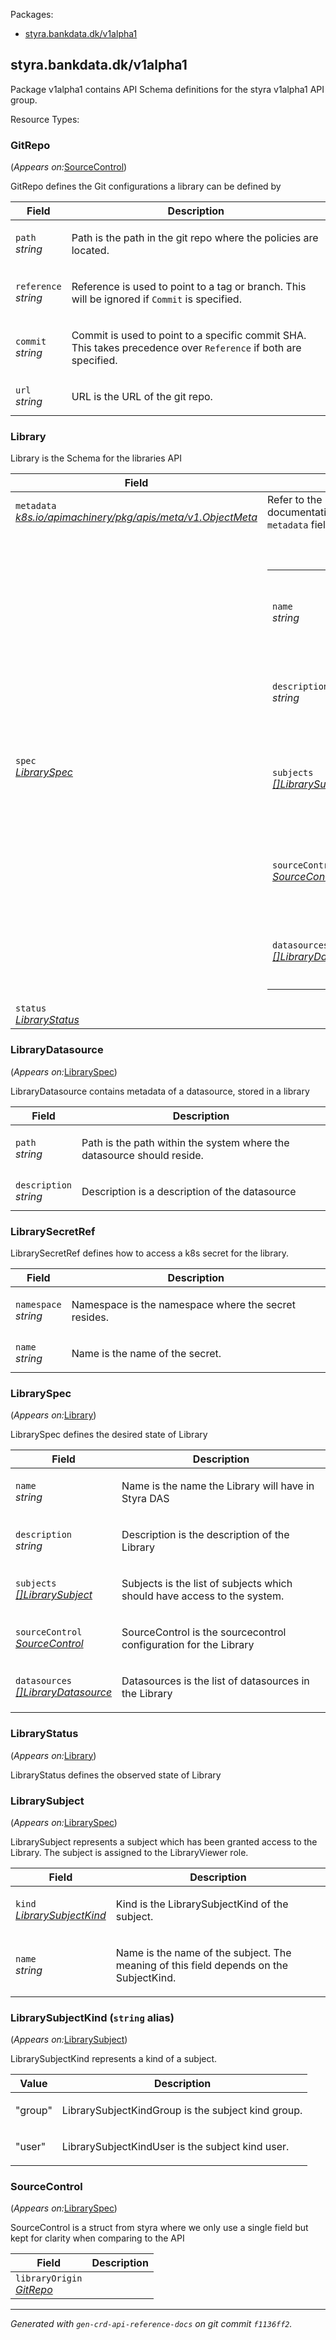<p>Packages:</p>
<ul>
<li>
<a href="#styra.bankdata.dk%2fv1alpha1">styra.bankdata.dk/v1alpha1</a>
</li>
</ul>
<h2 id="styra.bankdata.dk/v1alpha1">styra.bankdata.dk/v1alpha1</h2>
<div>
<p>Package v1alpha1 contains API Schema definitions for the styra v1alpha1 API
group.</p>
</div>
Resource Types:
<ul></ul>
<h3 id="styra.bankdata.dk/v1alpha1.GitRepo">GitRepo
</h3>
<p>
(<em>Appears on:</em><a href="#styra.bankdata.dk/v1alpha1.SourceControl">SourceControl</a>)
</p>
<div>
<p>GitRepo defines the Git configurations a library can be defined by</p>
</div>
<table>
<thead>
<tr>
<th>Field</th>
<th>Description</th>
</tr>
</thead>
<tbody>
<tr>
<td>
<code>path</code><br/>
<em>
string
</em>
</td>
<td>
<p>Path is the path in the git repo where the policies are located.</p>
</td>
</tr>
<tr>
<td>
<code>reference</code><br/>
<em>
string
</em>
</td>
<td>
<p>Reference is used to point to a tag or branch. This will be ignored if
<code>Commit</code> is specified.</p>
</td>
</tr>
<tr>
<td>
<code>commit</code><br/>
<em>
string
</em>
</td>
<td>
<p>Commit is used to point to a specific commit SHA. This takes precedence
over <code>Reference</code> if both are specified.</p>
</td>
</tr>
<tr>
<td>
<code>url</code><br/>
<em>
string
</em>
</td>
<td>
<p>URL is the URL of the git repo.</p>
</td>
</tr>
</tbody>
</table>
<h3 id="styra.bankdata.dk/v1alpha1.Library">Library
</h3>
<div>
<p>Library is the Schema for the libraries API</p>
</div>
<table>
<thead>
<tr>
<th>Field</th>
<th>Description</th>
</tr>
</thead>
<tbody>
<tr>
<td>
<code>metadata</code><br/>
<em>
<a href="https://v1-20.docs.kubernetes.io/docs/reference/generated/kubernetes-api/v1.20/#objectmeta-v1-meta">
k8s.io/apimachinery/pkg/apis/meta/v1.ObjectMeta
</a>
</em>
</td>
<td>
Refer to the Kubernetes API documentation for the fields of the
<code>metadata</code> field.
</td>
</tr>
<tr>
<td>
<code>spec</code><br/>
<em>
<a href="#styra.bankdata.dk/v1alpha1.LibrarySpec">
LibrarySpec
</a>
</em>
</td>
<td>
<br/>
<br/>
<table>
<tr>
<td>
<code>name</code><br/>
<em>
string
</em>
</td>
<td>
<p>Name is the name the Library will have in Styra DAS</p>
</td>
</tr>
<tr>
<td>
<code>description</code><br/>
<em>
string
</em>
</td>
<td>
<p>Description is the description of the Library</p>
</td>
</tr>
<tr>
<td>
<code>subjects</code><br/>
<em>
<a href="#styra.bankdata.dk/v1alpha1.LibrarySubject">
[]LibrarySubject
</a>
</em>
</td>
<td>
<p>Subjects is the list of subjects which should have access to the system.</p>
</td>
</tr>
<tr>
<td>
<code>sourceControl</code><br/>
<em>
<a href="#styra.bankdata.dk/v1alpha1.SourceControl">
SourceControl
</a>
</em>
</td>
<td>
<p>SourceControl is the sourcecontrol configuration for the Library</p>
</td>
</tr>
<tr>
<td>
<code>datasources</code><br/>
<em>
<a href="#styra.bankdata.dk/v1alpha1.LibraryDatasource">
[]LibraryDatasource
</a>
</em>
</td>
<td>
<p>Datasources is the list of datasources in the Library</p>
</td>
</tr>
</table>
</td>
</tr>
<tr>
<td>
<code>status</code><br/>
<em>
<a href="#styra.bankdata.dk/v1alpha1.LibraryStatus">
LibraryStatus
</a>
</em>
</td>
<td>
</td>
</tr>
</tbody>
</table>
<h3 id="styra.bankdata.dk/v1alpha1.LibraryDatasource">LibraryDatasource
</h3>
<p>
(<em>Appears on:</em><a href="#styra.bankdata.dk/v1alpha1.LibrarySpec">LibrarySpec</a>)
</p>
<div>
<p>LibraryDatasource contains metadata of a datasource, stored in a library</p>
</div>
<table>
<thead>
<tr>
<th>Field</th>
<th>Description</th>
</tr>
</thead>
<tbody>
<tr>
<td>
<code>path</code><br/>
<em>
string
</em>
</td>
<td>
<p>Path is the path within the system where the datasource should reside.</p>
</td>
</tr>
<tr>
<td>
<code>description</code><br/>
<em>
string
</em>
</td>
<td>
<p>Description is a description of the datasource</p>
</td>
</tr>
</tbody>
</table>
<h3 id="styra.bankdata.dk/v1alpha1.LibrarySecretRef">LibrarySecretRef
</h3>
<div>
<p>LibrarySecretRef defines how to access a k8s secret for the library.</p>
</div>
<table>
<thead>
<tr>
<th>Field</th>
<th>Description</th>
</tr>
</thead>
<tbody>
<tr>
<td>
<code>namespace</code><br/>
<em>
string
</em>
</td>
<td>
<p>Namespace is the namespace where the secret resides.</p>
</td>
</tr>
<tr>
<td>
<code>name</code><br/>
<em>
string
</em>
</td>
<td>
<p>Name is the name of the secret.</p>
</td>
</tr>
</tbody>
</table>
<h3 id="styra.bankdata.dk/v1alpha1.LibrarySpec">LibrarySpec
</h3>
<p>
(<em>Appears on:</em><a href="#styra.bankdata.dk/v1alpha1.Library">Library</a>)
</p>
<div>
<p>LibrarySpec defines the desired state of Library</p>
</div>
<table>
<thead>
<tr>
<th>Field</th>
<th>Description</th>
</tr>
</thead>
<tbody>
<tr>
<td>
<code>name</code><br/>
<em>
string
</em>
</td>
<td>
<p>Name is the name the Library will have in Styra DAS</p>
</td>
</tr>
<tr>
<td>
<code>description</code><br/>
<em>
string
</em>
</td>
<td>
<p>Description is the description of the Library</p>
</td>
</tr>
<tr>
<td>
<code>subjects</code><br/>
<em>
<a href="#styra.bankdata.dk/v1alpha1.LibrarySubject">
[]LibrarySubject
</a>
</em>
</td>
<td>
<p>Subjects is the list of subjects which should have access to the system.</p>
</td>
</tr>
<tr>
<td>
<code>sourceControl</code><br/>
<em>
<a href="#styra.bankdata.dk/v1alpha1.SourceControl">
SourceControl
</a>
</em>
</td>
<td>
<p>SourceControl is the sourcecontrol configuration for the Library</p>
</td>
</tr>
<tr>
<td>
<code>datasources</code><br/>
<em>
<a href="#styra.bankdata.dk/v1alpha1.LibraryDatasource">
[]LibraryDatasource
</a>
</em>
</td>
<td>
<p>Datasources is the list of datasources in the Library</p>
</td>
</tr>
</tbody>
</table>
<h3 id="styra.bankdata.dk/v1alpha1.LibraryStatus">LibraryStatus
</h3>
<p>
(<em>Appears on:</em><a href="#styra.bankdata.dk/v1alpha1.Library">Library</a>)
</p>
<div>
<p>LibraryStatus defines the observed state of Library</p>
</div>
<h3 id="styra.bankdata.dk/v1alpha1.LibrarySubject">LibrarySubject
</h3>
<p>
(<em>Appears on:</em><a href="#styra.bankdata.dk/v1alpha1.LibrarySpec">LibrarySpec</a>)
</p>
<div>
<p>LibrarySubject represents a subject which has been granted access to the Library.
The subject is assigned to the LibraryViewer role.</p>
</div>
<table>
<thead>
<tr>
<th>Field</th>
<th>Description</th>
</tr>
</thead>
<tbody>
<tr>
<td>
<code>kind</code><br/>
<em>
<a href="#styra.bankdata.dk/v1alpha1.LibrarySubjectKind">
LibrarySubjectKind
</a>
</em>
</td>
<td>
<p>Kind is the LibrarySubjectKind of the subject.</p>
</td>
</tr>
<tr>
<td>
<code>name</code><br/>
<em>
string
</em>
</td>
<td>
<p>Name is the name of the subject. The meaning of this field depends on the
SubjectKind.</p>
</td>
</tr>
</tbody>
</table>
<h3 id="styra.bankdata.dk/v1alpha1.LibrarySubjectKind">LibrarySubjectKind
(<code>string</code> alias)</h3>
<p>
(<em>Appears on:</em><a href="#styra.bankdata.dk/v1alpha1.LibrarySubject">LibrarySubject</a>)
</p>
<div>
<p>LibrarySubjectKind represents a kind of a subject.</p>
</div>
<table>
<thead>
<tr>
<th>Value</th>
<th>Description</th>
</tr>
</thead>
<tbody><tr><td><p>&#34;group&#34;</p></td>
<td><p>LibrarySubjectKindGroup is the subject kind group.</p>
</td>
</tr><tr><td><p>&#34;user&#34;</p></td>
<td><p>LibrarySubjectKindUser is the subject kind user.</p>
</td>
</tr></tbody>
</table>
<h3 id="styra.bankdata.dk/v1alpha1.SourceControl">SourceControl
</h3>
<p>
(<em>Appears on:</em><a href="#styra.bankdata.dk/v1alpha1.LibrarySpec">LibrarySpec</a>)
</p>
<div>
<p>SourceControl is a struct from styra where we only use a single field
but kept for clarity when comparing to the API</p>
</div>
<table>
<thead>
<tr>
<th>Field</th>
<th>Description</th>
</tr>
</thead>
<tbody>
<tr>
<td>
<code>libraryOrigin</code><br/>
<em>
<a href="#styra.bankdata.dk/v1alpha1.GitRepo">
GitRepo
</a>
</em>
</td>
<td>
</td>
</tr>
</tbody>
</table>
<hr/>
<p><em>
Generated with <code>gen-crd-api-reference-docs</code>
on git commit <code>f1136ff2</code>.
</em></p>
